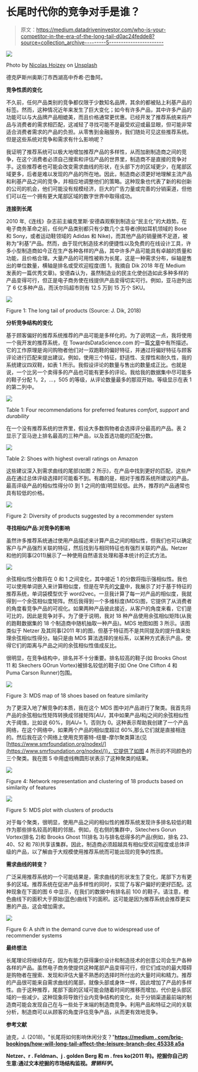 # 长尾时代你的竞争对手是谁？

> 原文：<https://medium.datadriveninvestor.com/who-is-your-competitor-in-the-era-of-the-long-tail-d0ac24fedde8?source=collection_archive---------5----------------------->

![](img/edea924d2c9d58d1a5e9224d12d83095.png)

Photo by [Nicolas Hoizey](https://unsplash.com/@nhoizey?utm_source=medium&utm_medium=referral) on [Unsplash](https://unsplash.com?utm_source=medium&utm_medium=referral)

德克萨斯州奥斯汀市西湖高中乔希·巴鲁阿。

**竞争性质的变化**

不久前，任何产品类别的竞争都仅限于少数知名品牌，其余的都被贴上利基产品的标签。然而，这种情况近年来发生了巨大变化；如今有许多产品，其中许多产品的功能可以与大品牌产品相媲美，而且价格通常更优惠。已经开发了推荐系统来将产品与消费者的需求相匹配，这减轻了寻找可能不是最受欢迎或最显眼，但可能非常适合消费者需求的产品的负担。从零售到金融服务，我们随处可见这些推荐系统。但是这些系统对竞争和需求有什么影响呢？

我证明了推荐系统可以极大地增加推荐产品的多样性，从而加剧制造商之间的竞争，在这个消费者必须自己搜索和评估产品的世界里，制造商不是直接的竞争对手。这些推荐者也可能会改变需求曲线的形状，在头部下方的区域更少，在尾部区域更多，后者是难以发现的产品的所在地。因此，制造商必须更好地理解主流产品和利基产品之间的竞争，并相应地调整他们的策略。这种现象也代表了新的和创新的公司的机会，他们可能没有规模经济，巨大的广告力量或完善的分销渠道，但他们可以在一个拥有更大尾部区域的数字世界中取得成功。

**连接到长尾**

2010 年,《连线》杂志前主编克里斯·安德森观察到制造业“民主化”的大趋势。在电子商务革命之前，任何产品类别都只有少数几个主导者(例如耳机领域的 Bose 和 Sony，或者运动鞋领域的 Adidas 和 Nike)，而其他产品的销量微不足道，被称为“利基”产品。然而，由于现代制造技术的便捷性以及免费的在线设计工具，许多小型制造商如今正在生产各种各样的产品，其中许多产品可能具有卓越的质量和功能，且价格合理。大量产品的可用性被称为长尾，这是一种需求分布，纵轴是售出的单位数量，横轴是排名或受欢迎程度(图 1，我摘自 Dik 2018 年在 Medium 发表的一篇优秀文章)。安德森认为，虽然制造业的民主化使创造如此多种多样的产品变得可行，但正是电子商务使在线提供产品变得切实可行。例如，亚马逊列出了 6 亿多种产品，而沃尔玛超市则有 12.5 万到 15 万个 SKU。

![](img/334af9a42f33fabc04afd350e8737f0a.png)

Figure 1: The long tail of products (Source: J. Dik, 2018)

**分析竞争结构的变化**

基于顾客偏好的推荐系统推荐的产品可能是多样化的。为了说明这一点，我将使用一个我开发的推荐系统，在 TowardsDataScience.com 的一篇[文章](https://towardsdatascience.com/a-recommender-system-based-on-customer-preferences-and-product-reviews-3575992bb61?sk=decf35754ce0c79ff47e2a67acf19479)中有所描述。它的工作原理是询问购物者他们对一双跑鞋的偏好特征，并通过将偏好特征与顾客评论进行匹配来提出建议。例如，使用三个特征，舒适性、支撑性和耐久性，我的系统建议四双鞋，如表 1 所示。我假设评论的数量与售出的数量成正比。也就是说，一个比另一个卖得多的产品也可能有更多的评论。我给我的数据集中尽可能多的鞋子分配 1，2，…，505 的等级，从评论数量最多的那双开始。等级显示在表 1 的第二列中。

![](img/947b2a22866bb7842c439dbf8f09ccbf.png)

Table 1: Four recommendations for preferred features *comfort*, *support* and *durability*

在一个没有推荐系统的世界里，假设大多数购物者会选择评分最高的产品。表 2 显示了亚马逊上排名最高的三种产品，以及首选功能的匹配分数。

![](img/b212eccf2abb4c5cf703a8b7498ad7d2.png)

Table 2: Shoes with highest overall ratings on Amazon

这些建议深入到需求曲线的尾部(如图 2 所示)，在产品中找到更好的匹配，这些产品在通过总体评级选择时可能看不到。有趣的是，相对于推荐系统所建议的产品，最高评级产品的相似性得分(0 到 1 之间的值)明显较低。此外，推荐的产品通常也具有较低的价格。

![](img/02fbfa1d01ae237a950e58c1a0772a54.png)

Figure 2: Diversity of products suggested by a recommender system

**寻找相似产品:对竞争的影响**

虽然许多推荐系统通过使用产品描述来计算产品之间的相似性，但我们也可以确定客户与产品强烈关联的特征，然后找到与相同特征也有强烈关联的产品。Netzer 和他的同事(2011)展示了一种使用自然语言处理和基本统计的正式方法。

![](img/958292dccdaa23041f5b8fa4240658a5.png)

余弦相似性分数将在 0 和 1 之间变化，其中接近 1 的分数将指示强相似性。我也可以使用单词嵌入来计算相似度，但是在早先的[文章](https://medium.com/swlh/word-embeddings-versus-bag-of-words-the-curious-case-of-recommender-systems-6ac1604d4424?sk=d746da9f094d1222a35519387afc6338)中，我展示了对于基于特征的推荐系统，单词袋模型优于 word2vec。一旦我计算了每一对产品的相似度，我就得到一个余弦相似度矩阵。然后我得到一个多维标度(MDS)图，它提供了从消费者的角度看竞争产品的可视化。如果两种产品彼此接近，从客户的角度来看，它们是可比的，因此是竞争对手。为了便于说明，我对 18 种产品使用余弦相似矩阵(从我的跑鞋数据集的 18 个制造商中随机抽取一种产品)。MDS 地图如图 3 所示。该图类似于 Netzer 及其同事(2011 年)的图，但基于特征而不是共同提及的提升值来处理余弦相似性得分。轴只是由 MDS 算法选择的坐标系，以某种方式表示产品，使得它们的距离与产品之间的余弦相似性值成反比。

很明显，在竞争结构中，排名并不十分重要。排名较高的鞋子(如 Brooks Ghost 11 和 Skechers GOrun Vortex)被排名较低的鞋子(如 One One Clifton 4 和 Puma Carson Runner)包围。

![](img/edfa33b73cdbef66f81539913ea60a90.png)

Figure 3: MDS map of 18 shoes based on feature similarity

为了更深入地了解竞争的本质，我在这个 MDS 图中对产品进行了聚类。我首先将产品的余弦相似性矩阵转换成邻接矩阵[*AIJ*，其中如果产品*I*和*j*之间的余弦相似性大于阈值，比如说 60%，则*AIJ*= 1，否则为 0。这种表示帮助我创建了一个产品网络，在这个网络中，如果两个产品的相似度超过 60%,那么它们就是直接相连的。然后我在这个网络上使用克劳塞特-纽曼-摩尔聚类算法(见[https://www.smrfoundation.org/nodexl/](https://www.smrfoundation.org/nodexl/))，它提供了如图 4 所示的不同颜色的三个聚类。我在图 5 中用虚线椭圆形状表示了这种聚类的结果。

![](img/0727e360531aabdde4a1deffc54d7128.png)

Figure 4: Network representation and clustering of 18 products based on similarity of features

![](img/da36a6d7998d5600c0779cb5dd9d4fc9.png)

Figure 5: MDS plot with clusters of products

对于每个聚类，很明显，使用产品之间的相似性的推荐系统发现许多排名较低的鞋作为那些排名较高的鞋的邻居。例如，在右侧的集群中，Sktechers Gorun Vortex(排名 2)和 Brooks Ghost 11(排名 3)与排名低得多的产品(例如，排名 23、40、52 和 78)共享该集群。因此，制造商必须超越具有相似受欢迎程度或总体评级的产品，以了解由于大规模使用推荐系统而可能出现的竞争的性质。

**需求曲线的转变？**

广泛采用推荐系统的一个可能结果是，需求曲线的形状发生了变化，尾部下方有更多的区域。推荐系统在促进产品多样性的同时，实现了与客户偏好的更好匹配。这种现象在下面的图 6 中显示，在我们的数据中有排名前 100 的鞋子。请注意，橙色曲线下的面积大于原始(蓝色)曲线下的面积。这可能是因为推荐系统会推荐更实惠的产品，这会增加需求。

![](img/af659e7b2cc67d56fa926e39c38b9668.png)

Figure 6: A shift in the demand curve due to widespread use of recommender systems

**最终想法**

长尾理论将继续存在，因为有能力获得廉价设计和制造技术的创意公司会生产各种各样的产品。虽然电子商务使提供这种尾部产品变得可行，但它们成功的最大障碍是购物者在搜索、发现和评估大量不熟悉的选择时所付出的大量时间和精力。推荐的产品很可能来自需求曲线的尾部，就像头部或身体一样，因此增加了产品的多样性。由于这种推荐，尾部下面的区域可能会随着时间的推移而增加，代价是头部区域的一些减少。这种现象将导致行业内竞争结构的变化，处于分销渠道最前端的制造商可能会发现自己在与一些处于末端的制造商竞争。利用产品和特征之间的关联分析，制造商可以从顾客的角度评估竞争产品，从而更有效地竞争。

**参考文献**

迪克，J. (2018)。"长尾将如何影响休闲分支？"**[https://medium . com/briq-bookings/how-will-long-tail-affect-the-leisure-branch-dec 45338 a5a](https://medium.com/briq-bookings/how-will-long-tail-affect-the-leisure-branch-dec45338a5a)**

**Netzer、r . Feldman、j . golden Berg 和 m . fres ko(2011 年)。挖掘你自己的生意:通过文本挖掘的市场结构监视。*营销科学*。**